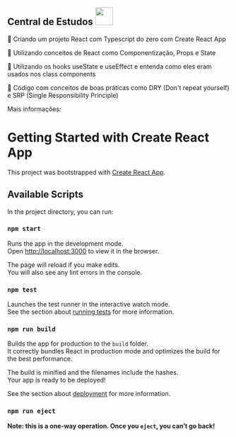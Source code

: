 ## Central de Estudos <img src="https://cdn.jsdelivr.net/gh/devicons/devicon/icons/typescript/typescript-original.svg" width="40" height="40"/>

💬 Criando um projeto React com Typescript do zero com Create React App

💬 Utilizando conceitos de React como Componentização, Props e State

💬 Utilizando os hooks useState e useEffect e entenda como eles eram usados nos class components

💬 Código com conceitos de boas práticas como DRY (Don't repeat yourself) e SRP (Single Responsibility Principle)

Mais informações:

# Getting Started with Create React App

This project was bootstrapped with [Create React App](https://github.com/facebook/create-react-app).

## Available Scripts

In the project directory, you can run:

### `npm start`

Runs the app in the development mode.\
Open [http://localhost:3000](http://localhost:3000) to view it in the browser.

The page will reload if you make edits.\
You will also see any lint errors in the console.

### `npm test`

Launches the test runner in the interactive watch mode.\
See the section about [running tests](https://facebook.github.io/create-react-app/docs/running-tests) for more information.

### `npm run build`

Builds the app for production to the `build` folder.\
It correctly bundles React in production mode and optimizes the build for the best performance.

The build is minified and the filenames include the hashes.\
Your app is ready to be deployed!

See the section about [deployment](https://facebook.github.io/create-react-app/docs/deployment) for more information.

### `npm run eject`

**Note: this is a one-way operation. Once you `eject`, you can’t go back!**

